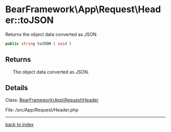 # BearFramework\App\Request\Header::toJSON

Returns the object data converted as JSON.

```php
public string toJSON ( void )
```

## Returns

&nbsp;&nbsp;&nbsp;&nbsp;&nbsp;&nbsp;The object data converted as JSON.

## Details

Class: [BearFramework\App\Request\Header](bearframework.app.request.header.class.md)

File: /src/App/Request/Header.php

---

[back to index](index.md)

